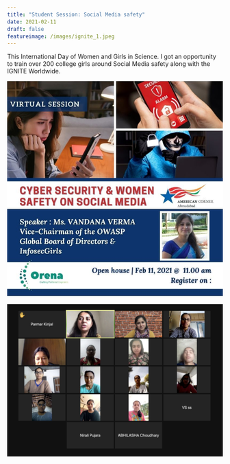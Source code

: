 ```yaml
---
title: "Student Session: Social Media safety"
date: 2021-02-11
draft: false
featureimage: /images/ignite_1.jpeg
---
```


This International Day of Women and Girls in Science. I got an opportunity to train over 200 college girls around Social Media safety along with the IGNITE Worldwide.

![Ignite](/images/ignite_1.jpeg)

![Ignite1](/images/ignite_2.jpeg)
